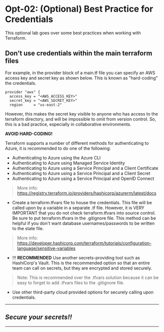 # Opt-02: (Optional) Best Practice for Credentials
This optional lab goes over some best practices when working with Terraform.

## Don't use credentials within the main terraform files
For example, in the provider block of a main.tf file you can specify an AWS access key and secret key as shown below. This is known as "hard-coding" the credentials. 

```
provider "aws" {
  access_key = "<AWS_ACCESS_KEY>"
  secret_key = "<AWS_SECRET_KEY>"
  region     = "us-east-2"
```

However, this makes the secret key visible to anyone who has access to the terraform directory, and will be impossible to omit from version control. So, this is a bad practice, especially in collaborative environments. 

**AVOID HARD-CODING!**

Terraform supports a number of different methods for authenticating to Azure, it is recommended to do one of the following:

- Authenticating to Azure using the Azure CLI
- Authenticating to Azure using Managed Service Identity
- Authenticating to Azure using a Service Principal and a Client Certificate
- Authenticating to Azure using a Service Principal and a Client Secret
- Authenticating to Azure using a Service Principal and OpenID Connect

> More info: https://registry.terraform.io/providers/hashicorp/azurerm/latest/docs

- Create a terraform.tfvars file to house the credentials. This file will be called upon by a variable in a separate .tf file. However, it is VERY IMPORTANT that you do not check terraform.tfvars into source control. Be sure to put terraform.tfvars in the .gitignore file. This method can be helpful if you don't want database usernames/passwords to be written to the state file.

> More info: https://developer.hashicorp.com/terraform/tutorials/configuration-language/sensitive-variables

- !!! **RECOMMENDED** Use another secrets-providing tool such as HashiCorp's Vault. This is the recommended option so that an entire team can call on secrets, but they are encrypted and stored securely. 

> Note: This is recommended over the .tfvars solution because it can be easy to forget to add .tfvars files to the .gitignore file.

- Use other third-party cloud provided options for securely calling upon credentials.

---
## *Secure your secrets!!*
---